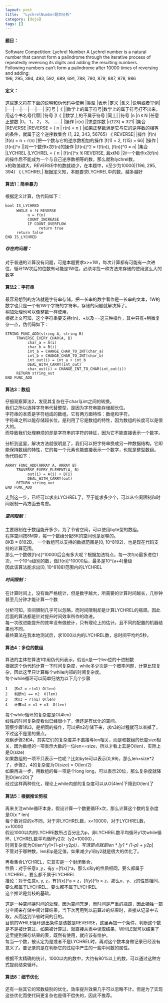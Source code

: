 ```yaml
---
layout: post
title:  "LychrelNumber题目分析"
category: [dojo]
tags: []
---
```


#### 题目：
Software Competition: Lychrel Number
A Lychrel number is a natural number that cannot form a palindrome through the iterative process of repeatedly reversing its digits and adding the resulting numbers.   
Following numbers can’t form a palindrome after 10000 times of reversing and adding:  
196, 295, 394, 493, 592, 689, 691, 788, 790, 879, 887, 978, 986

#### 定义：
这些定义将在下面的说明和伪代码中使用
|类型	|表示	|定义	|含义	|说明或者举例|
|---|---|---|---|---|
|符号	|《	||数学上的属于符号|数学上的属于符号打不出来，用这个书名号代替|
|符号	|!《	||数学上的不属于符号	|同上|
|符号	|n	|n 《 N	|任意正整数	|0， 1， 2， 3， ……|
|操作	|r(n)	||求逆序数	|r(123) = 321|
|集合	|REVERSE	|REVERSE = { n | r(n) = n }	|如果正整数满足它与它的逆序数的相等的条件，就属于这个逆序数集合	{1, 22, 343, 56765} 《 REVERSE|
|操作	|f(n)	|f(n) = n + r(n)	|把一个数与它的逆序数相加的操作	|f(1) = 2, f(15) = 66|
|操作	|[f(n)]^x	||对一个数作x次f(n)的操作	|[f(n)]^2 = f(f(n)), [f(n)]^0 = n|
|集合	|LYCHREL	|LYCHREL = { n | [f(n)]^x  !《 REVERSE, 且x《N}	|对一个数作x次f(n)的操作后不能成为一个与自己逆序数相等的数，那么就称lychrel数。<br>x的取值越大，REVERSE中的数就越少，在本题中，x至少为10000|{196, 295, 394} 《 LYCHREL|
根据定义知，本题要求LYCHREL中的数，越多越好

#### 算法1：简单暴力
根据定义计算，伪代码如下：

```
bool IS_LYCHRED
     WHILE n !《 REVERSE
          n = f(n)
          COUNT_INCREASE
          IF COUNT_OVERFLOW
               return true
     return false
END IS_LYCHRED
```

##### 存在的问题：
对于普通的计算没有问题，可是本题要求x>=1W，每次计算都有可能有一次进位，循环1W次后的位数有可能是1W位，必须寻找一种方法来存储的使用这么大的数字

#### 算法2：字符串
最容易想到的方法就是字符串存储，把一长串的数字看作是一长串的文本，1W的数字也只是一个有1W个字符的字符串，存储的问题就解决掉了。  
稍加处理也可以像整数一样使用，  
根据上文可知，这个字符串要支持r(n)、+以及==这三种操作，其中只有+稍微复杂一点，伪代码如下：  

```
STRING FUNC_ADD(string A, string B)
     TRAVERSE_EVERY_CHAR(A, B)
          char_a = A(i)
          char_b = B(i)
          int_a = CHANGE_CHAR_TO_INT(char_a)
          int_b = CHANGE_CHAR_TO_INT(char_b)
          int_out(i) = int_a + int_b
          DEAL_WITH_CARRY(int_out)
          char_out(i) = CHANGE_INT_TO_CHAR(int_out(i))
     RETURN string_out
END FUNC_ADD
```

#### 算法3：数组
仔细观察算法2，发现其复杂在于char与int之间的转换。  
我们之所以选择字符串代替整型，是因为字符串能存储超长位。  
字符串的本质是字符组成的数组。它有两方面特性：数组和字符。  
字符串之所以能存储超长位，是利用了它是数组的特性，因为数组的长度可以是很大的。  
而导致我们处理麻烦的却是字符串的字符的特征，因为它不能直接表示一个数字。  

分析到这里，解决方法就很明显了，我们可以把字符串换成另一种数据结构。它即能保持数组的特性，它的每一个元素也能直接表示一个数字，也就是整型数组。  
伪代码如下：  

```
ARRAY FUNC_ADD(ARRAY A, ARRAY B)
     TRAVERSE_EVERY_ELEMENT(A, B)
          out(i) = A(i) + B(i)
          DEAL_WITH_CARRY(out)
     RETURN string_out
END FUNC_ADD
```
走到这一步，已经可以求出LYCHREL了，至于能求多少个，可以从空间限制和时间限制一两方面去考虑。  

##### 空间限制：
主要限制在于数组能开多少，为了节省空间，可以使用byte型的数组。  
程序空间按8M算，每一个数组分配8K的空间也是足够的。  
8KB = 8192B， 一个数组可以支持的数据范围是[0, 10^8192)，也是现在代码支持的计算范围。  
那么一个数做[f(n)]^10000后会有多大呢？根据加法特点，每一次f(n)最多进位1次，一个10^a级别的数，做[f(n)]^10000后，最多是10^(a+4)量级  
因此该算法能求出[0, 10^8188)范围内的LYCHREL  
##### 时间限制：  
在计算时间上，没有做严格统计，但是数字越大，所需要的计算时间越长，几秒钟甚至几分钟才能计算一个数  

分析可知，空间限制几乎可以忽略，而时间限制却是计算LYCHREL的瓶颈。因此后面的算法都是针对提升时间效率所作的改进。  
每一次改进能提升的效率没有做统计，只有理论上的估计。且不同的配置的机器结果也不同。  
最终算法在我本地测试后，求1000以内的LYCHREL数，总时间平均约5秒。  

#### 算法4：多位的数组
算法的主体在算法1中用伪代码表示，假设n是一个len位的十进制数  
根据这个伪代码计算一下时间复杂度，while多少次是一个概率问题，计算比较复杂，因此这里只计算每个while内部的时间复杂度。  
每个while循环可以简单归纳为以下几个步骤  

```
1	求n2 = r(n1)	O(len)
2	判断n1 == n2	O(len)
3	求n3 = r(n1)	O(len)
4	计算n4 = n1 + n3	O(len)
```
每个while循环的复杂度是O(4len)  
线性的时间复杂度看似已经很小了，但还是有优化的空间。  
观察步骤1和3，是相同的操作，可以把n2存储下来，求n3的过程就可以省掉了，不过这不是里的重点。  
观察步骤2和4，其实它们的复杂度并不直接与len相关，而是和数组的长度size相关，因为数组的一项表示大数的一位len==size，所以才看上去是O(len)，实际上是O(size)  
如果数组的一项不只表示一位呢？比如byte可以表示[0,99)，那么len=size*2了，步骤2，4的复杂度为O(size) = O(len/2)  
如果再进一步，用数组的每一项是个long long，可以表示20位，那么复杂度就降到O(len/20)了  
经过这样两种优化，理论上while内部的复杂度可以从O(4len)下降到O(len)了  

#### 算法5：根据推论剪枝
再来关注while循环本身，假设计算一个数要循环x次，那么计算这个数的复杂度是O(x * len)  
每个数对应的x不同，对于非LYCHREL数，x<10000，对于LYCHREL数，x=10000  
假设1000以内的LYCHRE数所占百分比为p，非LYCHREL数平均循环y1次while循环，LYCHREL数平均循环y2次（y2=10000），  
时间复杂度为O(len*(y1*(1-p)+y2*p))，写清楚点就是len * [y1 * (1-p) + y2*p]  
不管对于哪种数，len和p是定值，如果减少y1和y2就是很大的优化了。  

再看集合LYCHREL，它其实是一个封闭集合，  
性质：对于任意x ,y，有y =[f(x)]^a，那么x和y的性质相同，要么都属于LYCHREL，要么都不属于LYCHREL  
推论：对于任意x, y, z，有[f(x)]^a = z，[f(y)]^b = z，那么x、y、z的性质相同，要么都属于LYCHREL，要么都不属于LYCHREL  
这个推论是剪枝的基础。  

这是一种空间换时间的处理，因为空间充足，而时间是严重的瓶颈，因此牺牲一部分空间来存储中间计算结果，当下次再用到以前算过的结果时，直接从记录中去取，从而达到节省时间的目的。  
目前的WHILE循环退出条件是该数是REVERSE，这里再加一个条件，判断这个数是不是被计算过，如果被计算过，就直接从表中读取结果，WHILE就可以结束了  
这里提到保存结果的表，既然有使用，就应该有维护。  
每当一个数，被认定为是或者不是LYCHREL时，再对这个数本身做记录已经没有意义了。要记录的是在判断它的过程中产生的一些中间数的属性。  

根据不太精确的统计，1000以内的数中，大约有90%以上的数，可以通过这种方式提前结束循环。  

#### 算法8：细节优化
还有一些其它的常数级别的优化，效率提升效果几乎可以忽略不计。但是为了实现这些优化而使代码更复杂也是得不偿失的，因此不推荐。  
